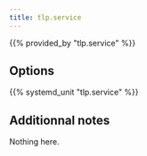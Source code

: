 ```yaml
---
title: tlp.service
---
```


{{% provided_by "tlp.service" %}}

## Options

{{% systemd_unit "tlp.service" %}}

## Additionnal notes

Nothing here.